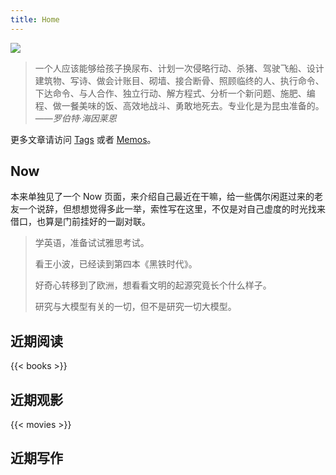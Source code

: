 ```yaml
---
title: Home
---
```


![](https://static.elizen.me/img/2020-12-02-fan-wennan-8%20-1-.jpg)

> 一个人应该能够给孩子换尿布、计划一次侵略行动、杀猪、驾驶飞船、设计建筑物、写诗、做会计账目、砌墙、接合断骨、照顾临终的人、执行命令、下达命令、与人合作、独立行动、解方程式、分析一个新问题、施肥、编程、做一餐美味的饭、高效地战斗、勇敢地死去。专业化是为昆虫准备的。
> ——*罗伯特·海因莱恩*

更多文章请访问 [Tags](/tags/) 或者 [Memos](/bb/)。

## Now

本来单独见了一个 Now 页面，来介绍自己最近在干嘛，给一些偶尔闲逛过来的老友一个说辞，但想想觉得多此一举，索性写在这里，不仅是对自己虚度的时光找来借口，也算是门前挂好的一副对联。

> 学英语，准备试试雅思考试。
> 
> 看王小波，已经读到第四本《黑铁时代》。
> 
> 好奇心转移到了欧洲，想看看文明的起源究竟长个什么样子。
> 
> 研究与大模型有关的一切，但不是研究一切大模型。

## 近期阅读

{{< books >}}

## 近期观影

{{< movies >}}

## 近期写作